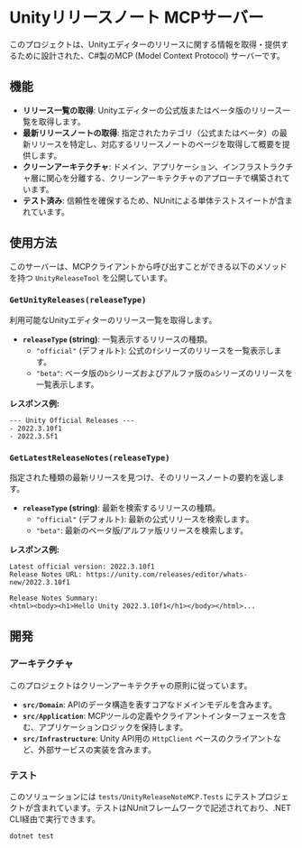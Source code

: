# Unityリリースノート MCPサーバー

このプロジェクトは、Unityエディターのリリースに関する情報を取得・提供するために設計された、C#製のMCP (Model Context Protocol) サーバーです。

## 機能

-   **リリース一覧の取得**: Unityエディターの公式版またはベータ版のリリース一覧を取得します。
-   **最新リリースノートの取得**: 指定されたカテゴリ（公式またはベータ）の最新リリースを特定し、対応するリリースノートのページを取得して概要を提供します。
-   **クリーンアーキテクチャ**: ドメイン、アプリケーション、インフラストラクチャ層に関心を分離する、クリーンアーキテクチャのアプローチで構築されています。
-   **テスト済み**: 信頼性を確保するため、NUnitによる単体テストスイートが含まれています。

## 使用方法

このサーバーは、MCPクライアントから呼び出すことができる以下のメソッドを持つ `UnityReleaseTool` を公開しています。

### `GetUnityReleases(releaseType)`

利用可能なUnityエディターのリリース一覧を取得します。

-   **`releaseType` (string)**: 一覧表示するリリースの種類。
    -   `"official"` (デフォルト): 公式の`f`シリーズのリリースを一覧表示します。
    -   `"beta"`: ベータ版の`b`シリーズおよびアルファ版の`a`シリーズのリリースを一覧表示します。

**レスポンス例:**

```
--- Unity Official Releases ---
- 2022.3.10f1
- 2022.3.5f1
```

### `GetLatestReleaseNotes(releaseType)`

指定された種類の最新リリースを見つけ、そのリリースノートの要約を返します。

-   **`releaseType` (string)**: 最新を検索するリリースの種類。
    -   `"official"` (デフォルト): 最新の公式リリースを検索します。
    -   `"beta"`: 最新のベータ版/アルファ版リリースを検索します。

**レスポンス例:**

```
Latest official version: 2022.3.10f1
Release Notes URL: https://unity.com/releases/editor/whats-new/2022.3.10f1

Release Notes Summary:
<html><body><h1>Hello Unity 2022.3.10f1</h1></body></html>...
```

## 開発

### アーキテクチャ

このプロジェクトはクリーンアーキテクチャの原則に従っています。

-   **`src/Domain`**: APIのデータ構造を表すコアなドメインモデルを含みます。
-   **`src/Application`**: MCPツールの定義やクライアントインターフェースを含む、アプリケーションロジックを保持します。
-   **`src/Infrastructure`**: Unity API用の `HttpClient` ベースのクライアントなど、外部サービスの実装を含みます。

### テスト

このソリューションには `tests/UnityReleaseNoteMCP.Tests` にテストプロジェクトが含まれています。テストはNUnitフレームワークで記述されており、.NET CLI経由で実行できます。

```sh
dotnet test
```
